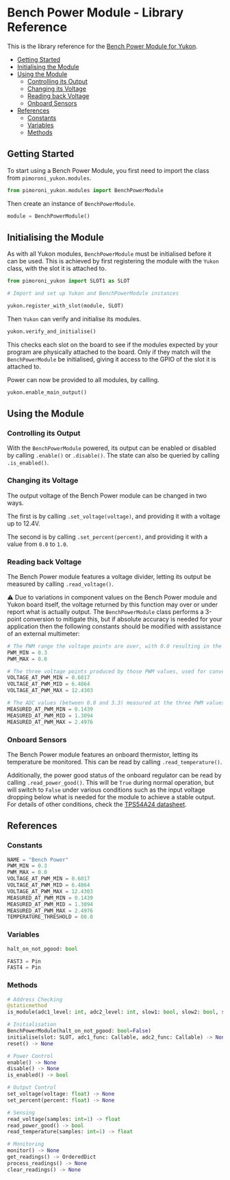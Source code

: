 # Bench Power Module - Library Reference <!-- omit in toc -->

This is the library reference for the [Bench Power Module for Yukon](https://pimoroni.com/yukon).

- [Getting Started](#getting-started)
- [Initialising the Module](#initialising-the-module)
- [Using the Module](#using-the-module)
  - [Controlling its Output](#controlling-its-output)
  - [Changing its Voltage](#changing-its-voltage)
  - [Reading back Voltage](#reading-back-voltage)
  - [Onboard Sensors](#onboard-sensors)
- [References](#references)
  - [Constants](#constants)
  - [Variables](#variables)
  - [Methods](#methods)


## Getting Started

To start using a Bench Power Module, you first need to import the class from `pimoroni_yukon.modules`.

```python
from pimoroni_yukon.modules import BenchPowerModule
```

Then create an instance of `BenchPowerModule`.

```python
module = BenchPowerModule()
```


## Initialising the Module

As with all Yukon modules, `BenchPowerModule` must be initialised before it can be used. This is achieved by first registering the module with the `Yukon` class, with the slot it is attached to.

```python
from pimoroni_yukon import SLOT1 as SLOT

# Import and set up Yukon and BenchPowerModule instances

yukon.register_with_slot(module, SLOT)
```

Then `Yukon` can verify and initialise its modules.

```python
yukon.verify_and_initialise()
```

This checks each slot on the board to see if the modules expected by your program are physically attached to the board. Only if they match will the `BenchPowerModule` be initialised, giving it access to the GPIO of the slot it is attached to.

Power can now be provided to all modules, by calling.

```python
yukon.enable_main_output()
```


## Using the Module

### Controlling its Output

With the `BenchPowerModule` powered, its output can be enabled or disabled by calling `.enable()` or `.disable()`. The state can also be queried by calling `.is_enabled()`.


### Changing its Voltage

The output voltage of the Bench Power module can be changed in two ways.

The first is by calling `.set_voltage(voltage)`, and providing it with a voltage up to 12.4V.

The second is by calling `.set_percent(percent)`, and providing it with a value from `0.0` to `1.0`.


### Reading back Voltage

The Bench Power module features a voltage divider, letting its output be measured by calling `.read_voltage()`.

:warning: Due to variations in component values on the Bench Power module and Yukon board itself, the voltage returned by this function may over or under report what is actually output. The `BenchPowerModule` class performs a 3-point conversion to mitigate this, but if absolute accuracy is needed for your application then the following constants should be modified with assistance of an external multimeter:

```python
# The PWM range the voltage points are over, with 0.0 resulting in the maximum voltage
PWM_MIN = 0.3
PWM_MAX = 0.0

# The three voltage points produced by those PWM values, used for conversion
VOLTAGE_AT_PWM_MIN = 0.6017
VOLTAGE_AT_PWM_MID = 6.4864
VOLTAGE_AT_PWM_MAX = 12.4303

# The ADC values (between 0.0 and 3.3) measured at the three PWM values
MEASURED_AT_PWM_MIN = 0.1439
MEASURED_AT_PWM_MID = 1.3094
MEASURED_AT_PWM_MAX = 2.4976
```


### Onboard Sensors

The Bench Power module features an onboard thermistor, letting its temperature be monitored. This can be read by calling `.read_temperature()`.

Additionally, the power good status of the onboard regulator can be read by calling `.read_power_good()`. This will be `True` during normal operation, but will switch to `False` under various conditions such as the input voltage dropping below what is needed for the module to achieve a stable output. For details of other conditions, check the [TPS54A24 datasheet](https://www.ti.com/lit/ds/symlink/tps54a24.pdf).


## References

### Constants

```python
NAME = "Bench Power"
PWM_MIN = 0.3
PWM_MAX = 0.0
VOLTAGE_AT_PWM_MIN = 0.6017
VOLTAGE_AT_PWM_MID = 6.4864
VOLTAGE_AT_PWM_MAX = 12.4303
MEASURED_AT_PWM_MIN = 0.1439
MEASURED_AT_PWM_MID = 1.3094
MEASURED_AT_PWM_MAX = 2.4976
TEMPERATURE_THRESHOLD = 80.0
```


### Variables

```python
halt_on_not_pgood: bool

FAST3 = Pin
FAST4 = Pin
```


### Methods

```python
# Address Checking
@staticmethod
is_module(adc1_level: int, adc2_level: int, slow1: bool, slow2: bool, slow3: bool) -> bool

# Initialisation
BenchPowerModule(halt_on_not_pgood: bool=False)
initialise(slot: SLOT, adc1_func: Callable, adc2_func: Callable) -> None
reset() -> None

# Power Control
enable() -> None
disable() -> None
is_enabled() -> bool

# Output Control
set_voltage(voltage: float) -> None
set_percent(percent: float) -> None

# Sensing
read_voltage(samples: int=1) -> float
read_power_good() -> bool
read_temperature(samples: int=1) -> float

# Monitoring
monitor() -> None
get_readings() -> OrderedDict
process_readings() -> None
clear_readings() -> None
```
